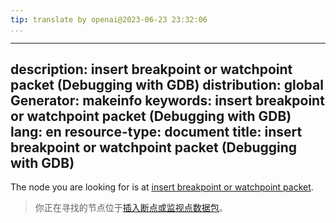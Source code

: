 ```yaml
---
tip: translate by openai@2023-06-23 23:32:06
...
```

---
description: insert breakpoint or watchpoint packet (Debugging with GDB)
distribution: global
Generator: makeinfo
keywords: insert breakpoint or watchpoint packet (Debugging with GDB)
lang: en
resource-type: document
title: insert breakpoint or watchpoint packet (Debugging with GDB)
---

The node you are looking for is at [insert breakpoint or watchpoint packet](Packets.html#insert-breakpoint-or-watchpoint-packet).

> 你正在寻找的节点位于[插入断点或监视点数据包](Packets.html#insert-breakpoint-or-watchpoint-packet)。
